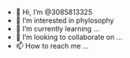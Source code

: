 - 👋 Hi, I’m @3085813325
- 👀 I’m interested in phylosophy
- 🌱 I’m currently learning ...
- 💞️ I’m looking to collaborate on ...
- 📫 How to reach me ...

<!---
3085813325/3085813325 is a ✨ special ✨ repository because its `README.md` (this file) appears on your GitHub profile.
You can click the Preview link to take a look at your changes.
--->
